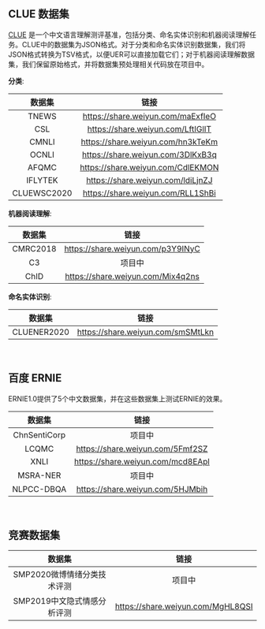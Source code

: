 ## CLUE 数据集
[CLUE](https://www.cluebenchmarks.com/) 是一个中文语言理解测评基准，包括分类、命名实体识别和机器阅读理解任务。CLUE中的数据集为JSON格式。对于分类和命名实体识别数据集，我们将JSON格式转换为TSV格式，以便UER可以直接加载它们；对于机器阅读理解数据集，我们保留原始格式，并将数据集预处理相关代码放在项目中。

__分类__:

| 数据集 | 链接 |
| :----: | :----: |
| TNEWS | https://share.weiyun.com/maExfIeO |
| CSL | https://share.weiyun.com/LftIGlIT |
| CMNLI | https://share.weiyun.com/hn3kTeKm |
| OCNLI | https://share.weiyun.com/3DlKxB3q |
| AFQMC | https://share.weiyun.com/CdlEKMON |
| IFLYTEK | https://share.weiyun.com/ldiLjnZJ |
| CLUEWSC2020 | https://share.weiyun.com/RLL1ShBi |

__机器阅读理解__:

| 数据集 | 链接 |
| :----: | :----: |
| CMRC2018 | https://share.weiyun.com/p3Y9INyC |
| C3 | 项目中 |
| ChID | https://share.weiyun.com/Mix4q2ns |

__命名实体识别__:

| 数据集 | 链接 |
| :----: | :----: |
| CLUENER2020 | https://share.weiyun.com/smSMtLkn |

<br/>

## 百度 ERNIE
ERNIE1.0提供了5个中文数据集，并在这些数据集上测试ERNIE的效果。

| 数据集 | 链接 |
| :----: | :----: |
| ChnSentiCorp | 项目中 |
| LCQMC | https://share.weiyun.com/5Fmf2SZ |
| XNLI | https://share.weiyun.com/mcd8EApl |
| MSRA-NER | 项目中 |
| NLPCC-DBQA | https://share.weiyun.com/5HJMbih |

<br/>

## 竞赛数据集

| 数据集 | 链接 |
| :----: | :----: |
| SMP2020微博情绪分类技术评测 | 项目中 |
| SMP2019中文隐式情感分析评测 | https://share.weiyun.com/MgHL8QSI |